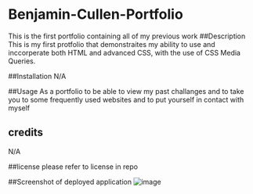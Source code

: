 # Benjamin-Cullen-Portfolio
This is the first portfolio containing all of my previous work
 ##Description 
 This is my first protfolio that demonstraites my ability to use and inccorperate both HTML and advanced CSS, with the use of CSS Media Queries.

 ##Installation
 N/A

 ##Usage
 As a portfolio to be able to view my past challanges and to take you to some frequently used websites and to put yourself in contact with myself

 ## credits
 N/A

 ##license
 please refer to license in repo

##Screenshot of deployed application
![image](https://github.com/BenjiCullen/Benjamin-Cullen-Portfolio/assets/141322492/37b844b1-f045-485d-b7da-edc8263cbac8)
